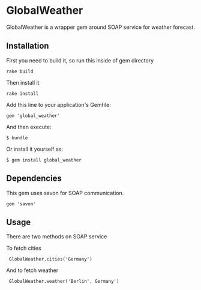 # GlobalWeather

GlobalWeather is a wrapper gem around SOAP service for weather forecast.

## Installation

First you need to build it, so run this inside of gem directory
	
	rake build

Then install it
	
	rake install

Add this line to your application's Gemfile:

    gem 'global_weather'

And then execute:

    $ bundle

Or install it yourself as:

    $ gem install global_weather

## Dependencies

This gem uses savon for SOAP communication.

	gem 'savon'

## Usage

There are two methods on SOAP service 

To fetch cities 

```
 GlobalWeather.cities('Germany')
```

And to fetch weather

```
 GlobalWeather.weather('Berlin', Germany')
```
